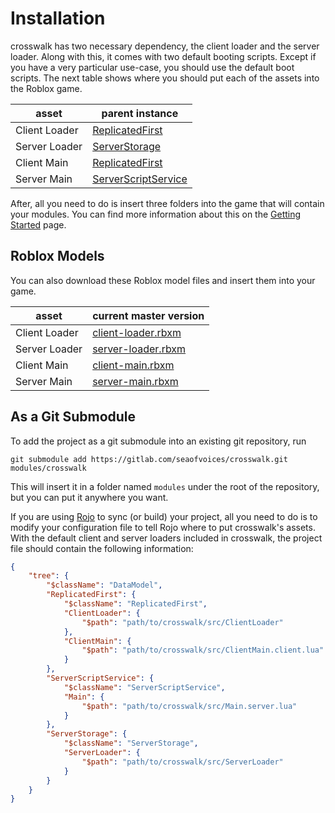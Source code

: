 # Installation

crosswalk has two necessary dependency, the client loader and the server loader. Along with this, it comes with two default booting scripts. Except if you have a very particular use-case, you should use the default boot scripts. The next table shows where you should put each of the assets into the Roblox game.

| asset | parent instance |
| -- | -- |
| Client Loader | [ReplicatedFirst](https://developer.roblox.com/en-us/api-reference/class/ReplicatedFirst) |
| Server Loader | [ServerStorage](https://developer.roblox.com/en-us/api-reference/class/ServerStorage) |
| Client Main | [ReplicatedFirst](https://developer.roblox.com/en-us/api-reference/class/ReplicatedFirst) |
| Server Main| [ServerScriptService](https://developer.roblox.com/en-us/api-reference/class/ServerScriptService) |

After, all you need to do is insert three folders into the game that will contain your modules. You can find more information about this on the [Getting Started](GettingStarted.md#project-structure) page.

## Roblox Models

You can also download these Roblox model files and insert them into your game.

| asset | current master version |
| -- | -- |
| Client Loader | [client-loader.rbxm](../releases/master/client-loader.rbxm) |
| Server Loader | [server-loader.rbxm](../releases/master/server-loader.rbxm) |
| Client Main | [client-main.rbxm](../releases/master/client-main.rbxm) |
| Server Main| [server-main.rbxm](../releases/master/server-main.rbxm) |

## As a Git Submodule

To add the project as a git submodule into an existing git repository, run

```
git submodule add https://gitlab.com/seaofvoices/crosswalk.git modules/crosswalk
```

This will insert it in a folder named `modules` under the root of the repository, but you can put it anywhere you want.

If you are using [Rojo](https://rojo.space/) to sync (or build) your project, all you need to do is to modify your configuration file to tell Rojo where to put crosswalk's assets. With the default client and server loaders included in crosswalk, the project file should contain the following information:

```json
{
    "tree": {
        "$className": "DataModel",
        "ReplicatedFirst": {
            "$className": "ReplicatedFirst",
            "ClientLoader": {
                "$path": "path/to/crosswalk/src/ClientLoader"
            },
            "ClientMain": {
                "$path": "path/to/crosswalk/src/ClientMain.client.lua"
            }
        },
        "ServerScriptService": {
            "$className": "ServerScriptService",
            "Main": {
                "$path": "path/to/crosswalk/src/Main.server.lua"
            }
        },
        "ServerStorage": {
            "$className": "ServerStorage",
            "ServerLoader": {
                "$path": "path/to/crosswalk/src/ServerLoader"
            }
        }
    }
}
```
